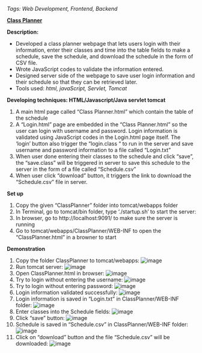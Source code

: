 ﻿*Tags: Web Development, Frontend, Backend*

[**Class Planner**](https://cmn0705.github.io/Class_Planner_WebPage/tomcat/webapps/ClassPlanner/WEB-INF/ClassPlanner.html)

**Description:**
- Developed a class planner webpage that lets users login with their information, enter their classes and time into the table fields to make a schedule, save the schedule, and download the schedule in the form of CSV file.
- Wrote JavaScript codes to validate the information entered. 
- Designed server side of the webpage to save user login information and their schedule so that they can be retrieved later.
- Tools used: *html, javaScript, Servlet, Tomcat*

**Developing techniques: HTML/Javascript/Java servlet tomcat**

1. A main html page called “Class Planner.html” which contain the table of the schedule
2. A “Login.html” page are embedded in the “Class Planner.html” so the user can login with username and password. Login information is validated using JavaScript codes in the Login.html page itself. The ‘login’ button also trigger the “login.class “ to run in the server and save username and password information to a file called “Login.txt”
3. When user done entering their classes to the schedule and click “save”, the “save.class” will be triggered in server to save this schedule to the server in the form of a file called “Schedule.csv”
4. When user click “download” button, it triggers the link to download the “Schedule.csv” file in server.

**Set up**
1. Copy the given “ClassPlanner” folder into tomcat/webapps folder
2. In Terminal, go to tomcat/bin folder, type ‘./startup.sh’ to start the server:
3.	In browser, go to http://localhost:9091/ to make sure the server is running
4. Go to tomcat/webapps/ClassPlanner/WEB-INF to open the “ClassPlanner.html” in a browner to start

**Demonstration**
1. Copy the folder ClassPlanner to tomcat/webapps:
![image](https://cmn0705.github.io/Class_Planner_WebPage/img/image001.png)
2. Run tomcat server:
![image](https://cmn0705.github.io/Class_Planner_WebPage/img/image003.png)
3. Open ClassPlanner.html in browser:
![image](https://cmn0705.github.io/Class_Planner_WebPage/img/image005.png)
4. Try to login without entering the username:
![image](https://cmn0705.github.io/Class_Planner_WebPage/img/image007.png)
5. Try to login without entering password:
![image](https://cmn0705.github.io/Class_Planner_WebPage/img/image009.png)
6. Login information validated successfully:
![image](https://cmn0705.github.io/Class_Planner_WebPage/img/image011.png)
7. Login information is saved in “Login.txt” in ClassPlanner/WEB-INF folder: 
![image](https://cmn0705.github.io/Class_Planner_WebPage/img/image013.png)
8. Enter classes into the Schedule fields:
![image](https://cmn0705.github.io/Class_Planner_WebPage/img/image015.png)
9. Click “save” button:
![image](https://cmn0705.github.io/Class_Planner_WebPage/img/image017.png)
10. Schedule is saved in “Schedule.csv” in ClassPlanner/WEB-INF folder:
![image](https://cmn0705.github.io/Class_Planner_WebPage/img/image019.png)
11. Click on “download” button and the file “Schedule.csv” will be downloaded:
![image](https://cmn0705.github.io/Class_Planner_WebPage/img/image021.png)